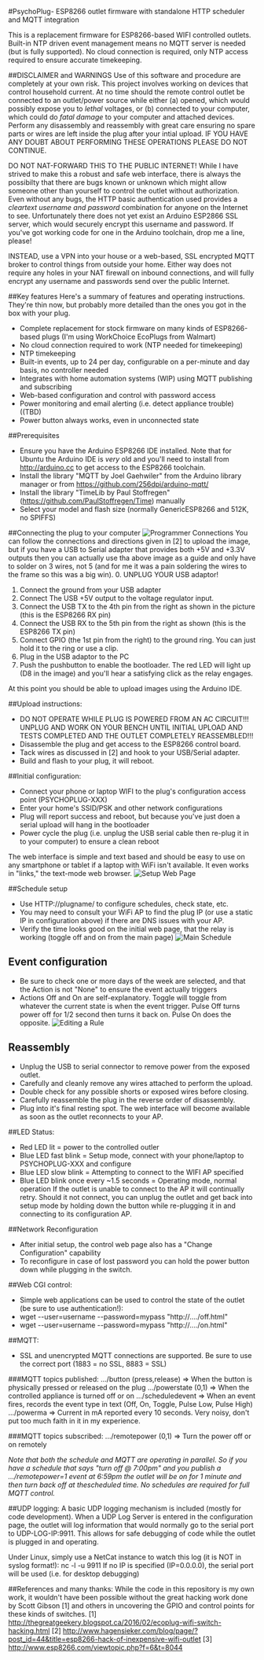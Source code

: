 #PsychoPlug- ESP8266 outlet firmware with standalone HTTP scheduler and MQTT integration

This is a replacement firmware for ESP8266-based WIFI controlled outlets.  Built-in NTP driven event management means no MQTT server is needed (but is fully supported).  No cloud connection is required, only NTP access required to ensure accurate timekeeping.


##DISCLAIMER and WARNINGS
Use of this software and procedure are completely at your own risk.  This project involves working on devices that control household current.  At no time should the remote control outlet be connected to an outlet/power source while either (a) opened, which would possibly expose you to *lethal* voltages, or (b) connected to your computer, which could do *fatal damage* to your computer and attached devices.  Perform any disassembly and reassembly with great care ensuring no spare parts or wires are left inside the plug after your intial upload.  IF YOU HAVE ANY DOUBT ABOUT PERFORMING THESE OPERATIONS PLEASE DO NOT CONTINUE.

DO NOT NAT-FORWARD THIS TO THE PUBLIC INTERNET! While I have strived to make this a robust and safe web interface, there is always the possibilty that there are bugs known or unknown which might allow someone other than yourself to control the outlet without authorization.  Even without any bugs, the HTTP basic authentication used provides a *cleartext username and password* combination for anyone on the Internet to see.  Unfortunately there does not yet exist an Arduino ESP2866 SSL server, which would securely encrypt this username and password.  If you've got working code for one in the Arduino toolchain, drop me a line, please!

INSTEAD, use a VPN into your house or a web-based, SSL encrypted MQTT broker to control things from outside your home.  Either way does not require any holes in your NAT firewall on inbound connections, and will fully encrypt any username and passwords send over the public Internet.


##Key features
Here's a summary of features and operating instructions.  They're thin now, but probably more detailed than the ones you got in the box with your plug.

* Complete replacement for stock firmware on many kinds of ESP8266-based plugs (I'm using WorkChoice EcoPlugs from Walmart)
* No cloud connection required to work (NTP needed for timekeeping)
* NTP timekeeping
* Built-in events, up to 24 per day, configurable on a per-minute and day basis, no controller needed
* Integrates with home automation systems (WIP) using MQTT publishing and subscribing
* Web-based configuration and control with password access
* Power monitoring and email alerting (i.e. detect appliance trouble) ((TBD)
* Power button always works, even in unconnected state

##Prerequisites
* Ensure you have the Arduino ESP8266 IDE installed.  Note that for Ubuntu the Arduino IDE is *very* old and you'll need to install from http://arduino.cc to get access to the ESP8266 toolchain.
* Install the library "MQTT by Joel Gaehwiler" from the Arduino library manager or from https://github.com/256dpi/arduino-mqtt/
* Install the library "TimeLib by Paul Stoffregen" (https://github.com/PaulStoffregen/Time) manually
* Select your model and flash size (normally GenericESP8266 and 512K, no SPIFFS)

##Connecting the plug to your computer
![Programmer Connections](connections.jpg  "Programmer Connections")
You can follow the connections and directions given in [2]  to upload the image, but if you have a USB to Serial  adapter that provides both +5V and +3.3V outputs then you can actually use tha above image as a guide and only have to solder on 3 wires, not 5 (and for me it was a pain soldering the wires to the frame so this was a big win).
0. UNPLUG YOUR USB adaptor!
1. Connect the ground from your USB adapter
2. Connect The USB +5V output to the voltage regulator input.
3. Connect the USB TX to the 4th pin from the right as shown in the picture (this is the ESP8266 RX pin)
4. Connect the USB RX to the 5th pin from the right as shown (this is the ESP8266 TX pin)
5. Connect GPIO (the 1st pin from the right) to the ground ring.  You can just hold it to the ring or use a clip.
6. Plug in the USB adaptor to the PC
7. Push the pushbutton to enable the bootloader.  The red LED will light up (D8 in the image) and you'll hear a satisfying click as the relay engages.

At this point you should be able to upload images using the Arduino IDE.


##Upload instructions:
* DO NOT OPERATE WHILE PLUG IS POWERED FROM AN AC CIRCUIT!!!  UNPLUG AND WORK ON YOUR BENCH UNTIL INITIAL UPLOAD AND TESTS COMPLETED AND THE OUTLET COMPLETELY REASSEMBLED!!!
* Disassemble the plug and get access to the ESP8266 control board.
* Tack wires as discussed in [2] and hook to your USB/Serial adapter.
* Build and flash to your plug, it will reboot.


##Initial configuration:

* Connect your phone or laptop WIFI to the plug's configuration access point (PSYCHOPLUG-XXX)
* Enter your home's SSID/PSK and other network configurations
* Plug will report success and reboot, but because you've just doen a serial upload will hang in the bootloader
* Power cycle the plug (i.e. unplug the USB serial cable then re-plug it in to your computer) to ensure a clean reboot

The web interface is simple and text based and should be easy to use on any smartphone or tablet if a laptop with WiFi isn't available.  It even works in "links," the text-mode web browser.
![Setup Web Page](setup.png  "Setup Web Page")

##Schedule setup

* Use HTTP://plugname/ to configure schedules, check state, etc.
* You may need to consult your WiFi AP to find the plug IP (or use a static IP in configuration above) if there are DNS issues with your AP.
* Verify the time looks good on the initial web page, that the relay is working (toggle off and on from the main page)
![Main Schedule](schedule.png  "Main Schedule Web Page")


## Event configuration
* Be sure to check one or more days of the week are selected, and that the Action is not "None" to ensure the event actually triggers
* Actions Off and On are self-explanatory.  Toggle will toggle from whatever the current state is when the event trigger.  Pulse Off turns power off for 1/2 second then turns it back on.  Pulse On does the opposite.
![Editing a Rule](editrule.png  "Editing a Rule")

## Reassembly
* Unplug the USB to serial connector to remove power from the exposed outlet.
* Carefully and cleanly remove any wires attached to perform the upload.
* Double check for any possible shorts or exposed wires before closing.
* Carefully reassemble the plug in the reverse order of disassembly.
* Plug into it's final resting spot.  The web interface will become available as soon as the outlet reconnects to your AP.

##LED Status:
* Red LED lit = power to the controlled outler
* Blue LED fast blink = Setup mode, connect with your phone/laptop to PSYCHOPLUG-XXX and configure
* Blue LED slow blink = Attempting to connect to the WIFI AP specified
* Blue LED blink once every ~1.5 seconds = Operating mode, normal operation
If the outlet is unable to connect to the AP it will continually retry.  Should it not connect, you can unplug the outlet and get back into setup mode by holding down the button while re-plugging it in and connecting to its configuration AP.

##Network Reconfiguration
* After initial setup, the control web page also has a "Change Configuration" capability
* To reconfigure in case of lost password you can hold the power button down while plugging in the switch.

##Web CGI control:
* Simple web applications can be used to control the state of the outlet (be sure to use authentication!):
* wget --user=username --password=mypass "http://..../off.html"
* wget --user=username --password=mypass "http://..../on.html"

##MQTT:
* SSL and unencrypted MQTT connections are supported.  Be sure to use the correct port (1883 = no SSL, 8883 = SSL)

###MQTT topics published:
.../button (press,release) => When the button is physically pressed or released on the plug
.../powerstate (0,1) => When the controlled appliance is turned off or on
.../scheduledevent => When an event fires, records the event type in text (Off, On, Toggle, Pulse Low, Pulse High)
.../powerma => Current in mA reported every 10 seconds.  Very noisy, don't put too much faith in it in my experience.

###MQTT topics subscribed:
.../remotepower (0,1) => Turn the power off or on remotely

*Note that both the schedule and MQTT are operating in parallel.  So if you have a schedule that says "turn off @ 7:00pm" and you publish a .../remotepower=1 event at 6:59pm the outlet will be on for 1 minute and then turn back off at thescheduled time.  No schedules are required for full MQTT control.*

##UDP logging:
A basic UDP logging mechanism is included (mostly for code development).  When a UDP Log Server is entered in the configuration page, the outlet will log information that would normally go to the serial port to UDP-LOG-IP:9911.  This allows for safe debugging of code while the outlet is plugged in and operating.

Under Linux, simply use a NetCat instance to watch this log (it is NOT in syslog format!):
	nc -l -u 9911
If no IP is specified (IP=0.0.0.0), the serial port will be used (i.e. for desktop debugging)

##References and many thanks:
While the code in this repository is my own work, it wouldn't have been possible without the great hacking work done by Scott Gibson [1] and others in uncovering the GPIO and control points for these kinds of switches.
[1] http://thegreatgeekery.blogspot.ca/2016/02/ecoplug-wifi-switch-hacking.html
[2] http://www.hagensieker.com/blog/page/?post_id=44&title=esp8266-hack-of-inexpensive-wifi-outlet
[3] http://www.esp8266.com/viewtopic.php?f=6&t=8044
